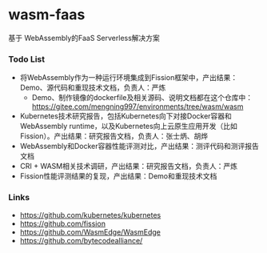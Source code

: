 # wasm-faas
基于 WebAssembly的FaaS Serverless解决方案

### Todo List

* 将WebAssembly作为一种运行环境集成到Fission框架中，产出结果：Demo、源代码和重现技术文档，负责人：严炼
  * Demo、制作镜像的dockerfile及相关源码、说明文档都在这个仓库中：https://gitee.com/mengning997/environments/tree/wasm/wasm
* Kubernetes技术研究报告，包括Kubernetes向下对接Docker容器和WebAssembly runtime，以及Kubernetes向上云原生应用开发（比如Fission）。产出结果：研究报告文档，负责人：张士炳、胡烨
* WebAssembly和Docker容器性能评测对比，产出结果：测评代码和测评报告文档
* CRI + WASM相关技术调研，产出结果：研究报告文档，负责人：严炼
* Fission性能评测结果的复现，产出结果：Demo和重现技术文档

### Links

* https://github.com/kubernetes/kubernetes
* https://github.com/fission
* https://github.com/WasmEdge/WasmEdge
* https://github.com/bytecodealliance/


